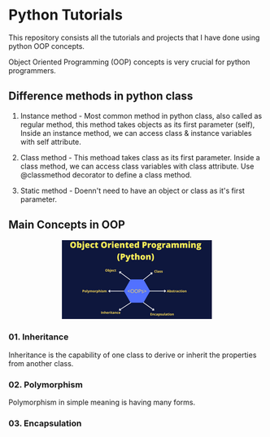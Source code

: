 # Python Tutorials

This repository consists all the tutorials and projects that I have done using  python OOP concepts.

Object Oriented Programming (OOP) concepts is very crucial for python programmers.

## Difference methods in python class
01. Instance method - Most common method in python class, also called as regular method, this method takes objects as its first parameter (self), Inside an instance method, we can access class & instance variables with self attribute.

02. Class method - This methoad takes class as its first parameter. Inside a class method, we can access class variables with class attribute. Use @classmethod decorator to define a class method.

03. Static method - Doenn't need to have an object or class as it's first parameter. 

## Main Concepts in OOP
<p align="center">
  <img src="https://github.com/vidush5/Python-Tutorials/blob/main/rsz_img.png" />
</p>

### 01. Inheritance
Inheritance is the capability of one class to derive or inherit the properties from another class.

### 02. Polymorphism
Polymorphism in simple meaning is having many forms.

### 03. Encapsulation


